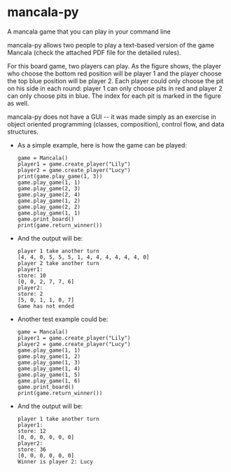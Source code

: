 # mancala-py
A mancala game that you can play in your command line

mancala-py allows two people to play a text-based version of the game Mancala (check the attached PDF file for the detailed rules).

For this board game, two players can play. As the figure shows, the player who choose the bottom red position will be player 1 and the player choose the top blue position will be player 2.  Each player could only choose the pit on his side in each round: player 1 can only choose pits in red and player 2 can only choose pits in blue. The index for each pit is marked in the figure as well.

mancala-py does not have a GUI -- it was made simply as an exercise in object oriented programming (classes, composition), control flow, and data structures. 

* As a simple example, here is how the game can be played:

      game = Mancala()
      player1 = game.create_player("Lily")
      player2 = game.create_player("Lucy")
      print(game.play_game(1, 3))
      game.play_game(1, 1)
      game.play_game(2, 3)
      game.play_game(2, 4)
      game.play_game(1, 2)
      game.play_game(2, 2)
      game.play_game(1, 1)
      game.print_board()
      print(game.return_winner())

* And the output will be:

      player 1 take another turn
      [4, 4, 0, 5, 5, 5, 1, 4, 4, 4, 4, 4, 4, 0]
      player 2 take another turn
      player1:
      store: 10
      [0, 0, 2, 7, 7, 6]
      player2:
      store: 2
      [5, 0, 1, 1, 0, 7]
      Game has not ended


* Another test example could be:

      game = Mancala()
      player1 = game.create_player("Lily")
      player2 = game.create_player("Lucy")
      game.play_game(1, 1)
      game.play_game(1, 2)
      game.play_game(1, 3)
      game.play_game(1, 4)
      game.play_game(1, 5)
      game.play_game(1, 6)
      game.print_board()
      print(game.return_winner())

* And the output will be:

      player 1 take another turn
      player1:
      store: 12
      [0, 0, 0, 0, 0, 0]
      player2:
      store: 36
      [0, 0, 0, 0, 0, 0]
      Winner is player 2: Lucy
